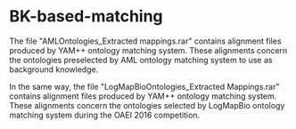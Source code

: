 # BK-based-matching
The file "AMLOntologies_Extracted mappings.rar" contains alignment files produced by YAM++ ontology matching system. These alignments concern the ontologies preselected by AML ontology matching system to use as background knowledge.

In the same way, the file "LogMapBioOntologies_Extracted Mappings.rar" contains alignment files produced by YAM++ ontology matching system. These alignments concern the ontologies selected by LogMapBio ontology matching system during the OAEI 2016 competition. 
